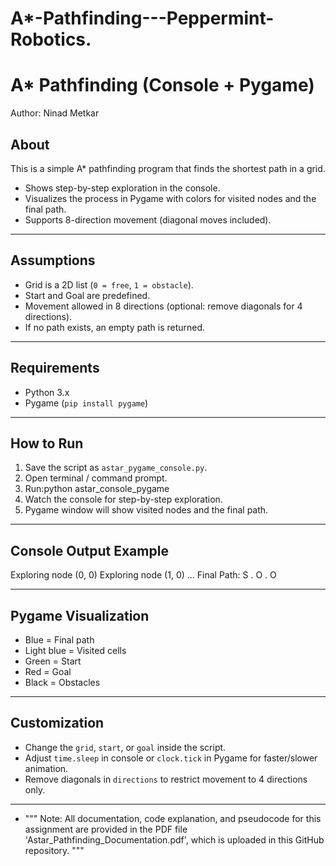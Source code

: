 # A*-Pathfinding---Peppermint-Robotics.


# A* Pathfinding (Console + Pygame)

Author: Ninad Metkar

## About
This is a simple A* pathfinding program that finds the shortest path in a grid.  
- Shows step-by-step exploration in the console.  
- Visualizes the process in Pygame with colors for visited nodes and the final path.  
- Supports 8-direction movement (diagonal moves included).  

---

## Assumptions
- Grid is a 2D list (`0 = free`, `1 = obstacle`).  
- Start and Goal are predefined.  
- Movement allowed in 8 directions (optional: remove diagonals for 4 directions).  
- If no path exists, an empty path is returned.  

---

## Requirements
- Python 3.x  
- Pygame (`pip install pygame`)  

---

## How to Run
1. Save the script as `astar_pygame_console.py`.  
2. Open terminal / command prompt.  
3. Run:python astar_console_pygame
4. Watch the console for step-by-step exploration.  
5. Pygame window will show visited nodes and the final path.

---

## Console Output Example
Exploring node (0, 0)
Exploring node (1, 0)
...
Final Path:
S . O . O


---

## Pygame Visualization
- Blue = Final path  
- Light blue = Visited cells  
- Green = Start  
- Red = Goal  
- Black = Obstacles  

---

## Customization
- Change the `grid`, `start`, or `goal` inside the script.  
- Adjust `time.sleep` in console or `clock.tick` in Pygame for faster/slower animation.  
- Remove diagonals in `directions` to restrict movement to 4 directions only.

---

- """
Note: All documentation, code explanation, and pseudocode for this assignment
are provided in the PDF file 'Astar_Pathfinding_Documentation.pdf', which is
uploaded in this GitHub repository.
"""



